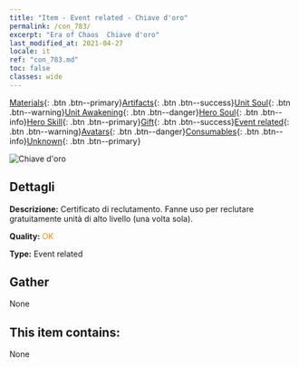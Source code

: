 ```yaml
---
title: "Item - Event related - Chiave d'oro"
permalink: /con_783/
excerpt: "Era of Chaos  Chiave d'oro"
last_modified_at: 2021-04-27
locale: it
ref: "con_783.md"
toc: false
classes: wide
---
```

 [Materials](/ItemsIT/){: .btn .btn--primary}[Artifacts](/ItemsIT/Artifacts/){: .btn .btn--success}[Unit Soul](/ItemsIT/UnitSoul/){: .btn .btn--warning}[Unit Awakening](/ItemsIT/UnitAwakening/){: .btn .btn--danger}[Hero Soul](/ItemsIT/HeroSoul/){: .btn .btn--info}[Hero Skill](/ItemsIT/HeroSkill/){: .btn .btn--primary}[Gift](/ItemsIT/Gift/){: .btn .btn--success}[Event related](/ItemsIT/Events/){: .btn .btn--warning}[Avatars](/ItemsIT/Avatars/){: .btn .btn--danger}[Consumables](/ItemsIT/Consumables/){: .btn .btn--info}[Unknown](/ItemsIT/Unknown/){: .btn .btn--primary}

 ![Chiave d'oro](/images/t/i_tool_3041.png)

## Dettagli
 **Descrizione:** Certificato di reclutamento. Fanne uso per reclutare gratuitamente unità di alto livello (una volta sola).

 **Quality:** <span style="color: #FF8C00">OK</span>

 **Type:** Event related

## Gather

  None

## This item contains:

  None

